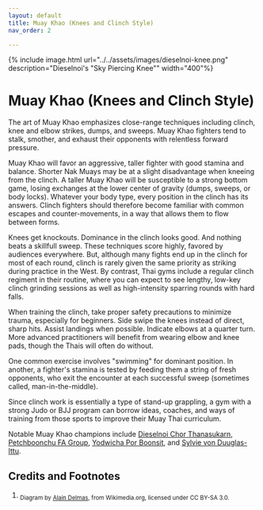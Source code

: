 ```yaml
---
layout: default
title: Muay Khao (Knees and Clinch Style)
nav_order: 2

---
```


{% include image.html url="../../assets/images/dieselnoi-knee.png" 
description="Dieselnoi's &quot;Sky Piercing Knee&quot;" width="400"%}

# Muay Khao (Knees and Clinch Style)

The art of Muay Khao emphasizes close-range techniques including clinch, knee and elbow
strikes, dumps, and sweeps. Muay Khao fighters tend to stalk, smother, and exhaust their
opponents with relentless forward pressure.

Muay Khao will favor an aggressive, taller fighter with good stamina and balance. Shorter Nak
Muays may be at a slight disadvantage when kneeing from the clinch. A taller Muay Khao will be
susceptible to a strong bottom game, losing exchanges at the lower center of gravity (dumps,
sweeps, or body locks). Whatever your body type, every position in the clinch has its answers.
Clinch fighters should therefore become familiar with common escapes and counter-movements, in
a way that allows them to flow between forms.

Knees get knockouts. Dominance in the clinch looks good. And nothing beats a skillfull sweep.
These techniques score highly, favored by audiences everywhere. But, although many fights end
up in the clinch for most of each round, clinch is rarely given the same priority as striking
during practice in the West. By contrast, Thai gyms include a regular clinch regiment in their
routine, where you can expect to see lengthy, low-key clinch grinding sessions as well as
high-intensity sparring rounds with hard falls.

When training the clinch, take proper safety precautions to minimize trauma, especially for
beginners. Side swipe the knees instead of direct, sharp hits. Assist landings when possible.
Indicate elbows at a quarter turn. More advanced practitioners will benefit from wearing elbow
and knee pads, though the Thais will often do without.

One common exercise involves "swimming" for dominant position. In another, a fighter's stamina
is tested by feeding them a string of fresh opponents, who exit the encounter at each
successful sweep (sometimes called, man-in-the-middle).

Since clinch work is essentially a type of stand-up grappling, a gym with a strong Judo or BJJ
program can borrow ideas, coaches, and ways of training from those sports to improve their Muay
Thai curriculum.

Notable Muay Khao champions include [Dieselnoi Chor
Thanasukarn](https://en.wikipedia.org/wiki/Dieselnoi_Chor_Thanasukarn), [Petchboonchu FA
Group](https://en.wikipedia.org/wiki/Petchboonchu_FA_Group), [Yodwicha Por
Boonsit](https://en.wikipedia.org/wiki/Yodwicha_Por_Boonsit), and [Sylvie von
Duuglas-Ittu](https://en.wikipedia.org/wiki/Sylvie_von_Duuglas-Ittu).

## Credits and Footnotes

1. <sub>Diagram by [Alain
Delmas](https://commons.wikimedia.org/w/index.php?search=%22Alain+Delmas%22&title=Special:MediaSearch&go=Go&type=image),
from Wikimedia.org, licensed under CC BY-SA 3.0.</sub>
